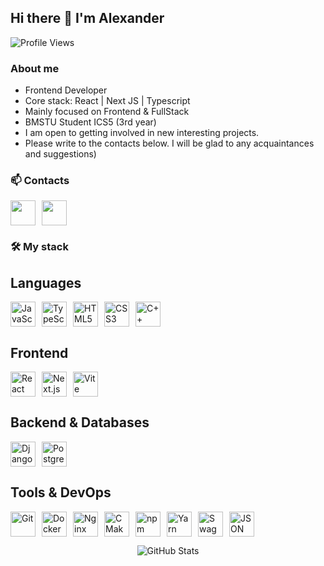 ## Hi there 👋 I'm Alexander

![Profile Views](https://komarev.com/ghpvc/?username=Robocotik&color=blue)

### About me

* Frontend Developer
* Core stack: React | Next JS | Typescript
* Mainly focused on Frontend & FullStack
* BMSTU Student ICS5 (3rd year)
* I am open to getting involved in new interesting projects.
* Please write to the contacts below. I will be glad to any acquaintances and suggestions)

### 📫 Contacts

<div style="display: flex; gap: 10px; flex-wrap: wrap; margin-bottom: 15px;">
  <!-- Telegram -->
  <a href="https://t.me/ADmi_OK" target="_blank">
    <img src="https://skillicons.dev/icons?i=telegram" width="40" height="40"/>
  </a>
  
  <!-- Email -->
  <a href="mailto:alexander.starkin@gmail.com">
    <img src="https://skillicons.dev/icons?i=gmail" width="40" height="40"/>
  </a>
</div>

### 🛠️ My stack

## Languages
<div style="display: flex; gap: 10px; flex-wrap: wrap; margin: 10px 0;">
  <img src="https://skillicons.dev/icons?i=js" width="40" height="40" alt="JavaScript"/>
  <img src="https://skillicons.dev/icons?i=ts" width="40" height="40" alt="TypeScript"/>
  <img src="https://skillicons.dev/icons?i=html" width="40" height="40" alt="HTML5"/>
  <img src="https://skillicons.dev/icons?i=css" width="40" height="40" alt="CSS3"/>
  <img src="https://skillicons.dev/icons?i=cpp" width="40" height="40" alt="C++"/>
</div>

## Frontend
<div style="display: flex; gap: 10px; flex-wrap: wrap; margin: 10px 0;">
  <img src="https://skillicons.dev/icons?i=react" width="40" height="40" alt="React"/>
  <img src="https://skillicons.dev/icons?i=nextjs" width="40" height="40" alt="Next.js"/>
  <img src="https://skillicons.dev/icons?i=vite" width="40" height="40" alt="Vite"/>
</div>

## Backend & Databases
<div style="display: flex; gap: 10px; flex-wrap: wrap; margin: 10px 0;">
  <img src="https://skillicons.dev/icons?i=django" width="40" height="40" alt="Django"/>
  <img src="https://skillicons.dev/icons?i=postgres" width="40" height="40" alt="PostgreSQL"/>
</div>

## Tools & DevOps
<div style="display: flex; gap: 10px; flex-wrap: wrap; margin: 10px 0;">
  <img src="https://skillicons.dev/icons?i=git" width="40" height="40" alt="Git"/>
  <img src="https://skillicons.dev/icons?i=docker" width="40" height="40" alt="Docker"/>
  <img src="https://skillicons.dev/icons?i=nginx" width="40" height="40" alt="Nginx"/>
  <img src="https://skillicons.dev/icons?i=cmake" width="40" height="40" alt="CMake"/>
  <img src="https://skillicons.dev/icons?i=npm" width="40" height="40" alt="npm"/>
  <img src="https://skillicons.dev/icons?i=yarn" width="40" height="40" alt="Yarn"/>
  <img src="https://skillicons.dev/icons?i=swagger" width="40" height="40" alt="Swagger"/>
  <img src="https://skillicons.dev/icons?i=json" width="40" height="40" alt="JSON"/>
</div>

<div align="center">
  
![GitHub Stats](https://github-readme-stats.vercel.app/api?username=Robocotik&show_icons=true&theme=radical&title_color=9d4edd&text_color=ffffff&icon_color=e0aaff&bg_color=3a0ca3&border_color=7b2cbf)

</div>
